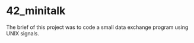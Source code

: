 # 42_minitalk

The brief of this project was to code a small data exchange program using UNIX signals.

